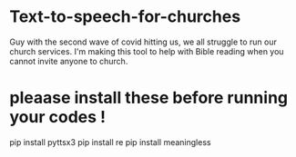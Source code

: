 # Text-to-speech-for-churches
Guy with the second wave of covid hitting us, we all struggle to run our church services. I'm making this tool to help with Bible reading when you cannot invite anyone to church. 


# pleaase install these before running your codes !
pip install pyttsx3
pip install re
pip install meaningless
